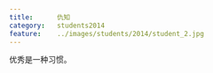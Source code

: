 ```yaml
---
title:		仇知
category:	students2014
feature:	../images/students/2014/student_2.jpg
---
```

优秀是一种习惯。  


